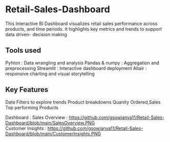 # Retail-Sales-Dashboard
This Interactive BI Dashboard visualizes retail sales performance across products, and time periods. It highlights key metrics and trends to support data driven- decision making

## Tools used
Pyhton : Data wrangling and analysis
Pandas & numpy : Aggregation and preprocessing
Streamlit : Interactive dashboard deployment
Altair : responsive charting and visual storytelling

## Key Features
Date Filters to explore trends
Product breakdowns
Quanity Ordered,Sales
Top performing Products

Dashboard :
Sales Overview : https://github.com/gsowjanya11/Retail-Sales-Dashboard/blob/main/SalesOverview.PNG    
Customer Insights : https://github.com/gsowjanya11/Retail-Sales-Dashboard/blob/main/CustomerInsights.PNG 

